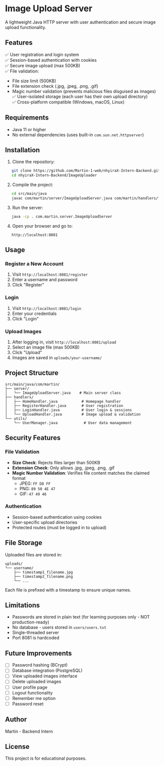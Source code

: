 # Image Upload Server

A lightweight Java HTTP server with user authentication and secure image upload functionality.

## Features

✅ User registration and login system  
✅ Session-based authentication with cookies  
✅ Secure image upload (max 500KB)  
✅ File validation:
  - File size limit (500KB)
  - File extension check (.jpg, .jpeg, .png, .gif)
  - Magic number validation (prevents malicious files disguised as images)  
✅ User-isolated storage (each user has their own upload directory)  
✅ Cross-platform compatible (Windows, macOS, Linux)

## Requirements

- Java 11 or higher
- No external dependencies (uses built-in `com.sun.net.httpserver`)

## Installation

1. Clone the repository:
```bash
   git clone https://github.com/Martin-1-web/nhyiraX-Intern-Backend.git
   cd nhyiraX-Intern-Backend/ImageUploader
```

2. Compile the project:
```bash
   cd src/main/java
   javac com/martin/server/ImageUploadServer.java com/martin/handlers/*.java com/martin/utils/*.java
```

3. Run the server:
```bash
   java -cp . com.martin.server.ImageUploadServer
```

4. Open your browser and go to:
```
   http://localhost:8081
```

## Usage

### Register a New Account
1. Visit `http://localhost:8081/register`
2. Enter a username and password
3. Click "Register"

### Login
1. Visit `http://localhost:8081/login`
2. Enter your credentials
3. Click "Login"

### Upload Images
1. After logging in, visit `http://localhost:8081/upload`
2. Select an image file (max 500KB)
3. Click "Upload"
4. Images are saved in `uploads/your-username/`

## Project Structure
```
src/main/java/com/martin/
├── server/
│   └── ImageUploadServer.java    # Main server class
├── handlers/
│   ├── HomeHandler.java           # Homepage handler
│   ├── RegisterHandler.java       # User registration
│   ├── LoginHandler.java          # User login & sessions
│   └── UploadHandler.java         # Image upload & validation
└── utils/
    └── UserManager.java            # User data management
```

## Security Features

### File Validation
- **Size Check**: Rejects files larger than 500KB
- **Extension Check**: Only allows .jpg, .jpeg, .png, .gif
- **Magic Number Validation**: Verifies file content matches the claimed format
  - JPEG: `FF D8 FF`
  - PNG: `89 50 4E 47`
  - GIF: `47 49 46`

### Authentication
- Session-based authentication using cookies
- User-specific upload directories
- Protected routes (must be logged in to upload)

## File Storage

Uploaded files are stored in:
```
uploads/
└── username/
    ├── timestamp1_filename.jpg
    ├── timestamp2_filename.png
    └── ...
```

Each file is prefixed with a timestamp to ensure unique names.

## Limitations

- Passwords are stored in plain text (for learning purposes only - NOT production-ready)
- No database - users stored in `users/users.txt`
- Single-threaded server
- Port 8081 is hardcoded

## Future Improvements

- [ ] Password hashing (BCrypt)
- [ ] Database integration (PostgreSQL)
- [ ] View uploaded images interface
- [ ] Delete uploaded images
- [ ] User profile page
- [ ] Logout functionality
- [ ] Remember me option
- [ ] Password reset

## Author

Martin - Backend Intern

## License

This project is for educational purposes.
